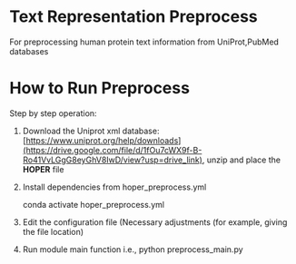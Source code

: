 # Text Representation Preprocess
For preprocessing human protein text information from UniProt,PubMed databases 
# How to Run Preprocess
Step by step operation:
1.	Download the Uniprot xml database: [https://www.uniprot.org/help/downloads](https://drive.google.com/file/d/1fOu7cWX9f-B-Ro41VvLGgG8eyGhV8IwD/view?usp=drive_link), unzip and place the **HOPER** file
2.	Install dependencies from hoper_preprocess.yml

  	conda activate hoper_preprocess.yml
  	
4.	Edit the configuration file (Necessary adjustments (for example, giving the file location) 
5.	Run module main function i.e., python preprocess_main.py


